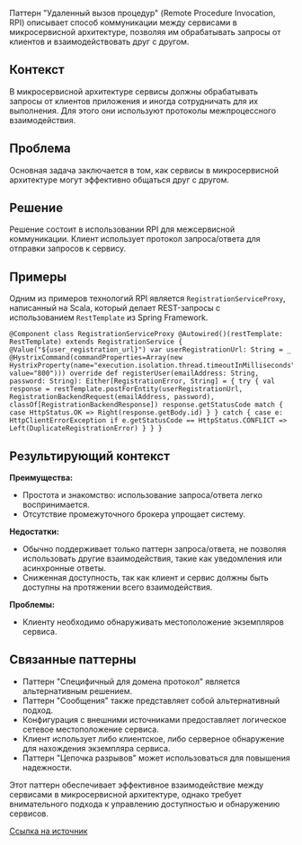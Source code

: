 Паттерн "Удаленный вызов процедур" (Remote Procedure Invocation, RPI) описывает способ коммуникации между сервисами в микросервисной архитектуре, позволяя им обрабатывать запросы от клиентов и взаимодействовать друг с другом.

## Контекст

В микросервисной архитектуре сервисы должны обрабатывать запросы от клиентов приложения и иногда сотрудничать для их выполнения. Для этого они используют протоколы межпроцессного взаимодействия.

## Проблема

Основная задача заключается в том, как сервисы в микросервисной архитектуре могут эффективно общаться друг с другом.

## Решение

Решение состоит в использовании RPI для межсервисной коммуникации. Клиент использует протокол запроса/ответа для отправки запросов к сервису.

## Примеры

Одним из примеров технологий RPI является `RegistrationServiceProxy`, написанный на Scala, который делает REST-запросы с использованием `RestTemplate` из Spring Framework.

```
@Component class RegistrationServiceProxy @Autowired()(restTemplate: RestTemplate) extends RegistrationService { @Value("${user_registration_url}") var userRegistrationUrl: String = _ @HystrixCommand(commandProperties=Array(new HystrixProperty(name="execution.isolation.thread.timeoutInMilliseconds", value="800"))) override def registerUser(emailAddress: String, password: String): Either[RegistrationError, String] = { try { val response = restTemplate.postForEntity(userRegistrationUrl, RegistrationBackendRequest(emailAddress, password), classOf[RegistrationBackendResponse]) response.getStatusCode match { case HttpStatus.OK => Right(response.getBody.id) } } catch { case e: HttpClientErrorException if e.getStatusCode == HttpStatus.CONFLICT => Left(DuplicateRegistrationError) } } }
```

## Результирующий контекст

**Преимущества:**

- Простота и знакомство: использование запроса/ответа легко воспринимается.
- Отсутствие промежуточного брокера упрощает систему.

**Недостатки:**

- Обычно поддерживает только паттерн запроса/ответа, не позволяя использовать другие взаимодействия, такие как уведомления или асинхронные ответы.
- Сниженная доступность, так как клиент и сервис должны быть доступны на протяжении всего взаимодействия.

**Проблемы:**

- Клиенту необходимо обнаруживать местоположение экземпляров сервиса.

## Связанные паттерны

- Паттерн "Специфичный для домена протокол" является альтернативным решением.
- Паттерн "Сообщения" также представляет собой альтернативный подход.
- Конфигурация с внешними источниками предоставляет логическое сетевое местоположение сервиса.
- Клиент использует либо клиентское, либо серверное обнаружение для нахождения экземпляра сервиса.
- Паттерн "Цепочка разрывов" может использоваться для повышения надежности.

Этот паттерн обеспечивает эффективное взаимодействие между сервисами в микросервисной архитектуре, однако требует внимательного подхода к управлению доступностью и обнаружению сервисов.

[Ссылка на источник](https://microservices.io/patterns/communication-style/rpi.html)